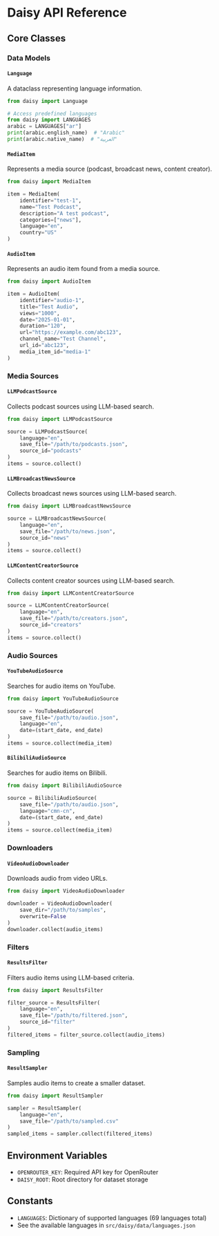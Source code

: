 # Daisy API Reference

## Core Classes

### Data Models

#### `Language`
A dataclass representing language information.

```python
from daisy import Language

# Access predefined languages
from daisy import LANGUAGES
arabic = LANGUAGES["ar"]
print(arabic.english_name)  # "Arabic"
print(arabic.native_name)  # "العربية"
```

#### `MediaItem`
Represents a media source (podcast, broadcast news, content creator).

```python
from daisy import MediaItem

item = MediaItem(
    identifier="test-1",
    name="Test Podcast",
    description="A test podcast",
    categories=["news"],
    language="en",
    country="US"
)
```

#### `AudioItem`
Represents an audio item found from a media source.

```python
from daisy import AudioItem

item = AudioItem(
    identifier="audio-1",
    title="Test Audio",
    views="1000",
    date="2025-01-01",
    duration="120",
    url="https://example.com/abc123",
    channel_name="Test Channel",
    url_id="abc123",
    media_item_id="media-1"
)
```

### Media Sources

#### `LLMPodcastSource`
Collects podcast sources using LLM-based search.

```python
from daisy import LLMPodcastSource

source = LLMPodcastSource(
    language="en",
    save_file="/path/to/podcasts.json",
    source_id="podcasts"
)
items = source.collect()
```

#### `LLMBroadcastNewsSource`
Collects broadcast news sources using LLM-based search.

```python
from daisy import LLMBroadcastNewsSource

source = LLMBroadcastNewsSource(
    language="en",
    save_file="/path/to/news.json",
    source_id="news"
)
items = source.collect()
```

#### `LLMContentCreatorSource`
Collects content creator sources using LLM-based search.

```python
from daisy import LLMContentCreatorSource

source = LLMContentCreatorSource(
    language="en",
    save_file="/path/to/creators.json",
    source_id="creators"
)
items = source.collect()
```

### Audio Sources

#### `YouTubeAudioSource`
Searches for audio items on YouTube.

```python
from daisy import YouTubeAudioSource

source = YouTubeAudioSource(
    save_file="/path/to/audio.json",
    language="en",
    date=(start_date, end_date)
)
items = source.collect(media_item)
```

#### `BilibiliAudioSource`
Searches for audio items on Bilibili.

```python
from daisy import BilibiliAudioSource

source = BilibiliAudioSource(
    save_file="/path/to/audio.json",
    language="cmn-cn",
    date=(start_date, end_date)
)
items = source.collect(media_item)
```

### Downloaders

#### `VideoAudioDownloader`
Downloads audio from video URLs.

```python
from daisy import VideoAudioDownloader

downloader = VideoAudioDownloader(
    save_dir="/path/to/samples",
    overwrite=False
)
downloader.collect(audio_items)
```

### Filters

#### `ResultsFilter`
Filters audio items using LLM-based criteria.

```python
from daisy import ResultsFilter

filter_source = ResultsFilter(
    language="en",
    save_file="/path/to/filtered.json",
    source_id="filter"
)
filtered_items = filter_source.collect(audio_items)
```

### Sampling

#### `ResultSampler`
Samples audio items to create a smaller dataset.

```python
from daisy import ResultSampler

sampler = ResultSampler(
    language="en",
    save_file="/path/to/sampled.csv"
)
sampled_items = sampler.collect(filtered_items)
```

## Environment Variables

- `OPENROUTER_KEY`: Required API key for OpenRouter
- `DAISY_ROOT`: Root directory for dataset storage

## Constants

- `LANGUAGES`: Dictionary of supported languages (69 languages total)
- See the available languages in `src/daisy/data/languages.json`

